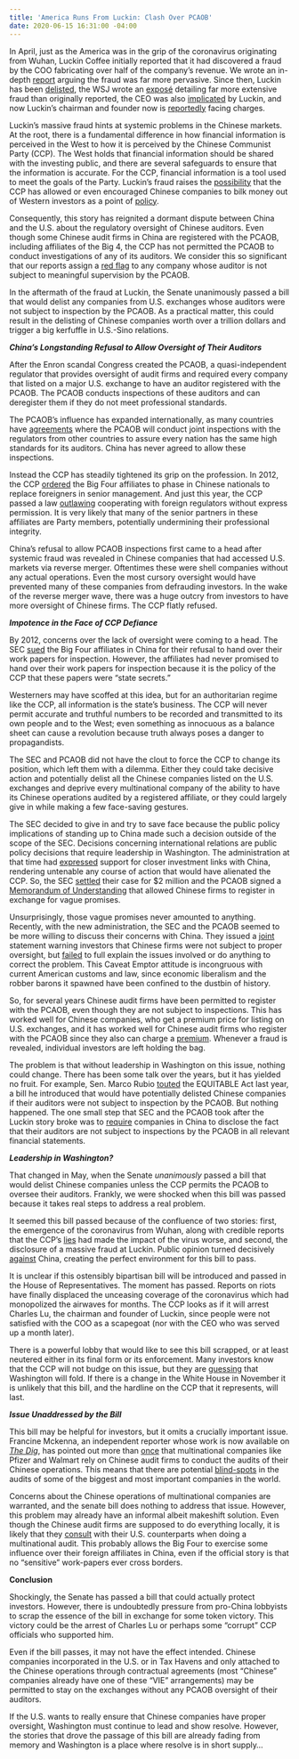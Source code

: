 ```yaml
---
title: 'America Runs From Luckin: Clash Over PCAOB'
date: 2020-06-15 16:31:00 -04:00
---
```


In April, just as the America was in the grip of the coronavirus originating from Wuhan, Luckin Coffee initially reported that it had discovered a fraud by the COO fabricating over half of the company’s revenue. We wrote an in-depth [report](https://blog.watchdogresearch.com/posts/america-runs-from-luckin-i/) arguing the fraud was far more pervasive. Since then, Luckin has been [delisted](https://www.sec.gov/Archives/edgar/data/1767582/000110465920063497/a20-20057_1ex99d1.htm), the WSJ wrote an [exposé](https://www.wsj.com/articles/behind-the-fall-of-chinas-luckin-coffee-a-network-of-fake-buyers-and-a-fictitious-employee-11590682336) detailing far more extensive fraud than originally reported, the CEO was also [implicated](https://www.sec.gov/Archives/edgar/data/1767582/000110465920059927/a20-19256_1ex99d1.htm) by Luckin, and now Luckin’s chairman and founder now is [reportedly](https://www.fool.com/investing/2020/06/08/why-luckin-coffee-stock-dropped-today.aspx) facing charges.

Luckin’s massive fraud hints at systemic problems in the Chinese markets. At the root, there is a fundamental difference in how financial information is perceived in the West to how it is perceived by the Chinese Communist Party (CCP). The West holds that financial information should be shared with the investing public, and there are several safeguards to ensure that the information is accurate. For the CCP, financial information is a tool used to meet the goals of the Party. Luckin’s fraud raises the [possibility](https://www.bloomberg.com/news/videos/2018-06-05/block-says-chinese-equities-are-sin-stocks-video) that the CCP has allowed or even encouraged Chinese companies to bilk money out of Western investors as a point of [policy](https://blog.watchdogresearch.com/posts/america-runs-from-luckin-i/).

Consequently, this story has reignited a dormant dispute between China and the U.S. about the regulatory oversight of Chinese auditors. Even though some Chinese audit firms in China are registered with the PCAOB, including affiliates of the Big 4, the CCP has not permitted the PCAOB to conduct investigations of any of its auditors. We consider this so significant that our reports assign a [red flag](https://blog.watchdogresearch.com/posts/featuring-a-new-sec-oversight-flag-in-our-watchdog-reports/) to any company whose auditor is not subject to meaningful supervision by the PCAOB.

In the aftermath of the fraud at Luckin, the Senate unanimously passed a bill that would delist any companies from U.S. exchanges whose auditors were not subject to inspection by the PCAOB. As a practical matter, this could result in the delisting of Chinese companies worth over a trillion dollars and trigger a big kerfuffle in U.S.-Sino relations.

***China’s Longstanding Refusal to Allow Oversight of Their Auditors***

After the Enron scandal Congress created the PCAOB, a quasi-independent regulator that provides oversight of audit firms and required every company that listed on a major U.S. exchange to have an auditor registered with the PCAOB. The PCAOB conducts inspections of these auditors and can deregister them if they do not meet professional standards.

The PCAOB’s influence has expanded internationally, as many countries have [agreements](https://pcaobus.org/International/Pages/RegulatoryCooperation.aspx) where the PCAOB will conduct joint inspections with the regulators from other countries to assure every nation has the same high standards for its auditors. China has never agreed to allow these inspections.

Instead the CCP has steadily tightened its grip on the profession. In 2012, the CCP [ordered](https://www.latimes.com/business/la-xpm-2012-may-10-la-fi-china-auditing-rules-20120511-story.html) the Big Four affiliates to phase in Chinese nationals to replace foreigners in senior management. And just this year, the CCP passed a law [outlawing](https://www.wsj.com/articles/u-s-moves-to-audit-chinese-firms-market-frets-over-what-comes-next-11590485401) cooperating with foreign regulators without express permission. It is very likely that many of the senior partners in these affiliates are Party members, potentially undermining their professional integrity.

China’s refusal to allow PCAOB inspections first came to a head after systemic fraud was revealed in Chinese companies that had accessed U.S. markets via reverse merger. Oftentimes these were shell companies without any actual operations. Even the most cursory oversight would have prevented many of these companies from defrauding investors. In the wake of the reverse merger wave, there was a huge outcry from investors to have more oversight of Chinese firms. The CCP flatly refused.

***Impotence in the Face of CCP Defiance***

By 2012, concerns over the lack of oversight were coming to a head. The SEC [sued](https://www.forbes.com/sites/francinemckenna/2011/10/21/auditors-in-china-a-whole-lot-of-posturing-going-on/#cede5ff3f239) the Big Four affiliates in China for their refusal to hand over their work papers for inspection. However, the affiliates had never promised to hand over their work papers for inspection because it is the policy of the CCP that these papers were “state secrets.”

Westerners may have scoffed at this idea, but for an authoritarian regime like the CCP, all information is the state’s business. The CCP will never permit accurate and truthful numbers to be recorded and transmitted to its own people and to the West; even something as innocuous as a balance sheet can cause a revolution because truth always poses a danger to propagandists.

The SEC and PCAOB did not have the clout to force the CCP to change its position, which left them with a dilemma. Either they could take decisive action and potentially delist all the Chinese companies listed on the U.S. exchanges and deprive every multinational company of the ability to have its Chinese operations audited by a registered affiliate, or they could largely give in while making a few face-saving gestures.

The SEC decided to give in and try to save face because the public policy implications of standing up to China made such a decision outside of the scope of the SEC. Decisions concerning international relations are public policy decisions that require leadership in Washington. The administration at that time had [expressed](https://www.nytimes.com/2011/09/08/opinion/chinas-rise-isnt-our-demise.html) support for closer investment links with China, rendering untenable any course of action that would have alienated the CCP. So, the SEC [settled](https://www.sec.gov/news/pressrelease/2015-25.html#:\~:text=SEC%20Imposes%20Sanctions%20Against%20China%2DBased%20Members%20of%20Big%20Four,for%20Refusing%20to%20Produce%20Documents&text=The%20Securities%20and%20Exchange%20Commission,to%20investigations%20of%20potential%20fraud.) their case for $2 million and the PCAOB signed a [Memorandum of Understanding](http://upload.news.esnai.com/2013/0617/1371444412766.pdf) that allowed Chinese firms to register in exchange for vague promises.

Unsurprisingly, those vague promises never amounted to anything. Recently, with the new administration, the SEC and the PCAOB seemed to be more willing to discuss their concerns with China. They issued a [joint](https://www.sec.gov/news/public-statement/statement-vital-role-audit-quality-and-regulatory-access-audit-and-other) statement warning investors that Chinese firms were not subject to proper oversight, but [failed](https://www.marketwatch.com/story/regulators-revive-china-audit-dispute-but-miss-prime-opportunity-to-fully-explain-why-2018-12-12) to full explain the issues involved or do anything to correct the problem. This Caveat Emptor attitude is incongruous with current American customs and law, since economic liberalism and the robber barons it spawned have been confined to the dustbin of history.

So, for several years Chinese audit firms have been permitted to register with the PCAOB, even though they are not subject to inspections. This has worked well for Chinese companies, who get a premium price for listing on U.S. exchanges, and it has worked well for Chinese audit firms who register with the PCAOB since they also can charge a [premium](https://papers.ssrn.com/sol3/papers.cfm?abstract_id=3111973). Whenever a fraud is revealed, individual investors are left holding the bag.

The problem is that without leadership in Washington on this issue, nothing could change. There has been some talk over the years, but it has yielded no fruit. For example, Sen. Marco Rubio [touted](https://www.wsj.com/articles/you-cant-trust-a-chinese-audit-11559687739) the EQUITABLE Act last year, a bill he introduced that would have potentially delisted Chinese companies if their auditors were not subject to inspection by the PCAOB. But nothing happened. The one small step that SEC and the PCAOB took after the Luckin story broke was to [require](https://www.reuters.com/article/us-kingsoft-cloud-ipo/kingsoft-sets-terms-for-u-s-listing-first-major-ipo-since-coronavirus-crisis-idUSKBN22G2JB) companies in China to disclose the fact that their auditors are not subject to inspections by the PCAOB in all relevant financial statements.

***Leadership in Washington?***

That changed in May, when the Senate *unanimously* passed a bill that would delist Chinese companies unless the CCP permits the PCAOB to oversee their auditors. Frankly, we were shocked when this bill was passed because it takes real steps to address a real problem.

It seemed this bill passed because of the confluence of two stories: first, the emergence of the coronavirus from Wuhan, along with credible reports that the CCP’s [lies](https://nypost.com/2020/05/06/finally-the-world-is-catching-on-to-chinas-coronavirus-lies/) had made the impact of the virus worse, and second, the disclosure of a massive fraud at Luckin. Public opinion turned decisively [against](https://www.pewresearch.org/global/2020/04/21/u-s-views-of-china-increasingly-negative-amid-coronavirus-outbreak/) China, creating the perfect environment for this bill to pass.

It is unclear if this ostensibly bipartisan bill will be introduced and passed in the House of Representatives. The moment has passed. Reports on riots have finally displaced the unceasing coverage of the coronavirus which had monopolized the airwaves for months. The CCP looks as if it will arrest Charles Lu, the chairman and founder of Luckin, since people were not satisfied with the COO as a scapegoat (nor with the CEO who was served up a month later).

There is a powerful lobby that would like to see this bill scrapped, or at least neutered either in its final form or its enforcement. Many investors know that the CCP will not budge on this issue, but they are [guessing](https://www.fool.com/investing/2020/05/22/read-before-selling-all-us-listed-chinese-stock.aspx) that Washington will fold. If there is a change in the White House in November it is unlikely that this bill, and the hardline on the CCP that it represents, will last.

***Issue Unaddressed by the Bill***

This bill may be helpful for investors, but it omits a crucially important issue. Francine Mckenna, an independent reporter whose work is now available on *[The Dig](https://thedig.substack.com/)*, has pointed out more than [once](https://www.marketwatch.com/story/regulators-revive-china-audit-dispute-but-miss-prime-opportunity-to-fully-explain-why-2018-12-12) that multinational companies like Pfizer and Walmart rely on Chinese audit firms to conduct the audits of their Chinese operations. This means that there are potential [blind-spots](https://www.wsj.com/articles/the-chinese-blind-spot-in-u-s-companies-financials-1532170801?mod=article_inline) in the audits of some of the biggest and most important companies in the world.

Concerns about the Chinese operations of multinational companies are warranted, and the senate bill does nothing to address that issue. However, this problem may already have an informal albeit makeshift solution. Even though the Chinese audit firms are supposed to do everything locally, it is likely that they [consult](http://retheauditors.com/2012/07/09/what-the-sec-and-pcaob-fail-to-acknowledge-about-chinese-fraud/) with their U.S. counterparts when doing a multinational audit. This probably allows the Big Four to exercise some influence over their foreign affiliates in China, even if the official story is that no “sensitive” work-papers ever cross borders.

**Conclusion**

Shockingly, the Senate has passed a bill that could actually protect investors. However, there is undoubtedly pressure from pro-China lobbyists to scrap the essence of the bill in exchange for some token victory. This victory could be the arrest of Charles Lu or perhaps some “corrupt” CCP officials who supported him.

Even if the bill passes, it may not have the effect intended. Chinese companies incorporated in the U.S. or in Tax Havens and only attached to the Chinese operations through contractual agreements (most “Chinese” companies already have one of these “VIE” arrangements) may be permitted to stay on the exchanges without any PCAOB oversight of their auditors.

If the U.S. wants to really ensure that Chinese companies have proper oversight, Washington must continue to lead and show resolve. However, the stories that drove the passage of this bill are already fading from memory and Washington is a place where resolve is in short supply…